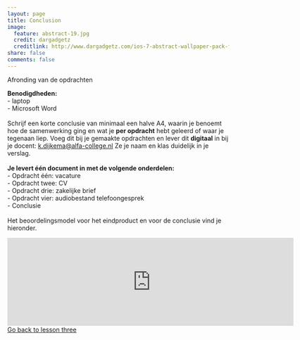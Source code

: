 ```yaml
---
layout: page
title: Conclusion
image:
  feature: abstract-19.jpg
  credit: dargadgetz
  creditlink: http://www.dargadgetz.com/ios-7-abstract-wallpaper-pack-for-iphone-5-and-ipod-touch-retina/
share: false
comments: false
---
```

Afronding van de opdrachten

<b>Benodigdheden:</b>
<br>- laptop
<br>- Microsoft Word
<br>
<br>Schrijf een korte conclusie van minimaal een halve A4, waarin je benoemt hoe de samenwerking ging en wat je <b>per opdracht</b> hebt geleerd of waar je tegenaan liep. Voeg dit bij je gemaakte opdrachten en lever dit <b>digitaal</b> in bij je docent: <a href="mailto:k.dijkema@alfa-college.nl">k.dijkema@alfa-college.nl</a> Ze je naam en klas duidelijk in je verslag.
<br>
<br><b>Je levert één document in met de volgende onderdelen:</b>
<br>- Opdracht één: vacature
<br>- Opdracht twee: CV
<br>- Opdracht drie: zakelijke brief
<br>- Opdracht vier: audiobestand telefoongesprek
<br>- Conclusie
<br>
<br>Het beoordelingsmodel voor het eindproduct en voor de conclusie vind je hieronder.

<iframe src="https://drive.google.com/embeddedfolderview?id=0BycjBNS3AKDWc1pxN0lrMVZkWUk#list" width="650" height="200" frameborder="0"></iframe>


<div style="float: left"> 
<a href="{{ site.url }}/groepsopdracht/lesson-three/" class="btn">Go back to lesson three</a>
</div>
